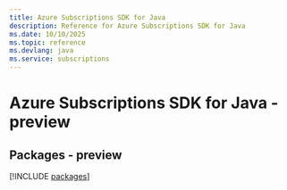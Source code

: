 ```yaml
---
title: Azure Subscriptions SDK for Java
description: Reference for Azure Subscriptions SDK for Java
ms.date: 10/10/2025
ms.topic: reference
ms.devlang: java
ms.service: subscriptions
---
```

# Azure Subscriptions SDK for Java - preview
## Packages - preview
[!INCLUDE [packages](subscriptions-index.md)]